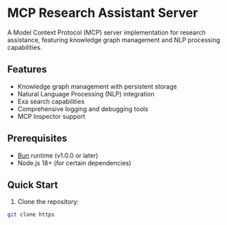 # MCP Research Assistant Server

A Model Context Protocol (MCP) server implementation for research assistance, featuring knowledge graph management and NLP processing capabilities.

## Features

- Knowledge graph management with persistent storage
- Natural Language Processing (NLP) integration
- Exa search capabilities
- Comprehensive logging and debugging tools
- MCP Inspector support

## Prerequisites

- [Bun](https://bun.sh/) runtime (v1.0.0 or later)
- Node.js 18+ (for certain dependencies)

## Quick Start

1. Clone the repository:

```bash
git clone https
```
